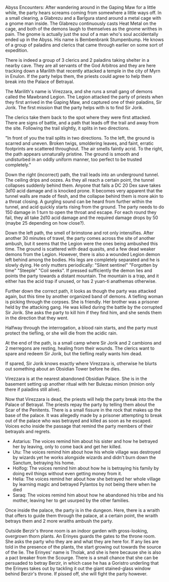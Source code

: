 Abyss Encounters:
After wandering around in the Gaping Maw for a little while, the party hears screams coming from somewhere a little ways off. In a small clearing, a Glabrezu and a Barlgura stand around a metal cage with a gnome man inside. The Glabrezu continuously casts Heat Metal on the cage, and both of the demons laugh to themselves as the gnome writhes in pain. The gnome is actually just the soul of a man who's soul accidentally ended up in the Abyss. His name is Bembenbrank Stumpenbump. He knows of a group of paladins and clerics that came through earlier on some sort of expedition.

There is indeed a group of 3 clerics and 2 paladins taking shelter in a nearby cave. They are all servants of the God Arbitros and they are here tracking down a Marilith that recently attacked a temple in the city of Myrn in Enulon. If the party helps them, the priests could agree to help them break into the Palace of Betrayal.

The Marilith's name is Virezzara, and she runs a small gang of demons called the Mawbrand Legion. The Legion attacked the party of priests when they first arrived in the Gaping Maw, and captured one of their paladins, Sir Jorik. The first mission that the party helps with is to find Sir Jorik.

The clerics take them back to the spot where they were first attacked. There are signs of battle, and a path that leads off the trail and away from the site. Following the trail slightly, it splits in two directions.

"In front of you the trail splits in two directions. To the left, the ground is scarred and uneven. Broken twigs, smoldering leaves, and faint, erratic footprints are scattered throughout. The air smells faintly acrid. To the right, the path appears unnaturally pristine. The ground is smooth and undisturbed in an oddly uniform manner, too perfect to be trusted completely."

Down the right (incorrect) path, the trail leads into an underground tunnel. The ceiling drips and oozes. As they all reach a certain point, the tunnel collapses suddenly behind them. Anyone that fails a DC 20 Dex save takes 3d10 acid damage and is knocked prone. It becomes very apparent that the tunnel walls are made of flesh, and the collapse behind them is more akin to a throat closing. A gurgling sound can be heard from further within the tunnel, and acid quickly starts rising from the ground. The party needs to do 150 damage in 1 turn to open the throat and escape. For each round they fail, they all take 2d10 acid damage and the required damage drops by 50 (maybe 25 depending on how close?).

Down the left path, the smell of brimstone and rot only intensifies. After another 30 minutes of travel, the party comes across the site of another ambush, but it seems that the Legion were the ones being ambushed this time. The ground is scattered with dead quasits, and a few dead weaker demons from the Legion. However, there is also a wounded Legion demon left behind among the bodies. His legs are completely separated and he is slowly dying. He only mutters periodically: "Silent sentinel" "Forgotten by time" "Steeple" "Coil seeks". If pressed sufficiently the demon lies and points the party towards a distant mountain. The mountain is a trap, and it either has the acid trap if unused, or has 2 yuan-ti anathemas otherwise.

Further down the correct path, it looks as though the party was attacked again, but this time by another organized band of demons. A tiefling woman is picking through the corpses. She is friendly. Her brother was a prisoner held by the attacking gang. He was killed during the battle by the corrupted Sir Jorik. She asks the party to kill him if they find him, and she sends them in the direction that they went.

Halfway through the interrogation, a blood rain starts, and the party must protect the tiefling, or she will die from the acidic rain.

At the end of the path, is a small camp where Sir Jorik and 2 cambions and 2 merregons are resting, healing from their wounds. The clerics want to spare and redeem Sir Jorik, but the tiefling really wants him dead.

If spared, Sir Jorik knows exactly where Virezzara is, otherwise he blurts out something about an Obsidian Tower before he dies.

Virezzara is at the nearest abandoned Obsidian Palace. She is in the basement setting up another ritual with her Bulezau minion (minion only there if paladins still alive).

Now that Virezzara is dead, the priests will help the party break into the the Palace of Betrayal. The priests repay the party by telling them about the Scar of the Penitents. There is a small fissure in the rock that makes up the base of the palace. It was allegedly made by a prisoner attempting to break out of the palace who was betrayed and killed as soon as he escaped. Voices echo inside the passage that remind the party members of their betrayals and regrets.
- Astarius: The voices remind him about his sister and how he betrayed her by leaving, only to come back and get her killed.
- Utu: The voices remind him about how his whole village was destroyed by wizards yet he works alongside wizards and didn't burn down the Sanctum, betraying his home.
- Holfog: The voices remind him about how he is betraying his family by doing evil things without even getting money from it.
- Helia: The voices remind her about how she betrayed her whole village by learning magic and betrayed Pylantos by not being there when he died
- Saraq: The voices remind him about how he abandoned his tribe and his mother, leaving her to get usurped by the other families.

Once inside the palace, the party is in the dungeon. Here, there is a wraith that offers to guide them through the palace, at a certain point, the wraith betrays them and 2 more wraiths ambush the party.

Outside Berzir's throne room is an indoor garden with gross-looking, overgrown thorn plants. An Erinyes guards the gates to the throne room. She asks the party who they are and what they are here for. If any lies are told in the presence of the plants, the start growing out towards the source of the lie. The Erinyes' name is Tholak, and she is here because she is also a pact breaker from the Scourge. There is a small chance that she can be persuaded to betray Berzir, in which case he has a Goristro underling that the Erinyes takes out by tackling it out the giant stained-glass window behind Berzir's throne. If pissed off, she will fight the party however.